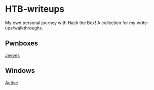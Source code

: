 # HTB-writeups
My own personal journey with Hack the Box! A collection for my write-ups/walkthroughs.

## Pwnboxes
[Jeeves](https://github.com/snguyenpentest/HTB-writeups/blob/main/Jeeves/Jeeves.md) 

## Windows
[Active](https://github.com/snguyenpentest/HTB-writeups/blob/main/Active/Active.md)
